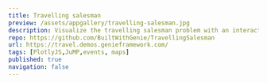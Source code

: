 ```yaml
---
title: Travelling salesman
preview: /assets/appgallery/travelling-salesman.jpg
description: Visualize the travelling salesman problem with an interactive map and a JuMP solver.
repo: https://github.com/BuiltWithGenie/TravellingSalesman
url: https://travel.demos.genieframework.com/
tags: [PlotlyJS,JuMP,events, maps]
published: true
navigation: false
---
```

